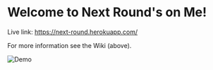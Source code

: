 # Welcome to Next Round's on Me!

Live link: https://next-round.herokuapp.com/

For more information see the Wiki (above).

![Demo](Next-Round-Demo.gif)
